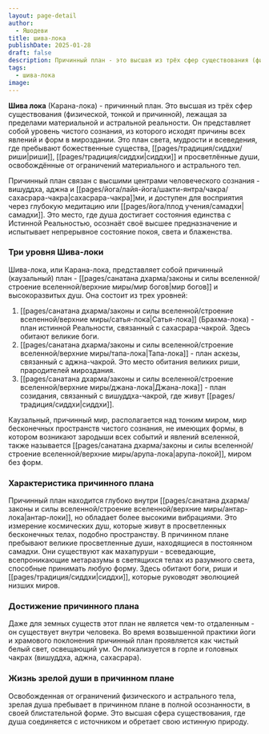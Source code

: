 ```yaml
---
layout: page-detail
author:
  - Яшодеви
title: шива-лока
publishDate: 2025-01-28
draft: false
description: Причинный план - это высшая из трёх сфер существования (физической, тонкой и причинной), лежащая за пределами материальной и астральной реальности. Он представляет собой уровень чистого сознания, из которого исходят причины всех явлений и форм в мироздании.
tags:
  - шива-лока
image:
---
```

**Шива лока** (Карана-лока) - причинный план. Это высшая из трёх сфер существования (физической, тонкой и причинной), лежащая за пределами материальной и астральной реальности. Он представляет собой уровень чистого сознания, из которого исходят причины всех явлений и форм в мироздании. Это план света, мудрости и всеведения, где пребывают божественные существа, [[pages/традиция/сиддхи/риши|риши]], [[pages/традиция/сиддхи|сиддхи]] и просветлённые души, освобождённые от ограничений материального и астрального тел.

Причинный план связан с высшими центрами человеческого сознания - вишуддха, аджна и [[pages/йога/лайя-йога/шакти-янтра/чакра/сахасрара-чакра|сахасрара-чакра]]ми, и доступен для восприятия через глубокую медитацию или [[pages/йога/плод учения/самадхи|самадхи]]. Это место, где душа достигает состояния единства с Истинной Реальностью, осознаёт своё высшее предназначение и испытывает непрерывное состояние покоя, света и блаженства.

### Три уровня Шива-локи
Шива-лока, или Карана-лока, представляет собой причинный (каузальный) план - [[pages/санатана дхарма/законы и силы вселенной/строение вселенной/верхние миры/мир богов|мир богов]] и высокоразвитых душ. Она состоит из трех уровней:

1. [[pages/санатана дхарма/законы и силы вселенной/строение вселенной/верхние миры/сатья-лока|Сатья-лока]] (Брахма-лока) - план истинной Реальности, связанный с сахасрара-чакрой. Здесь обитают великие боги.
2. [[pages/санатана дхарма/законы и силы вселенной/строение вселенной/верхние миры/тапа-лока|Тапа-лока]] - план аскезы, связанный с аджна-чакрой. Это место обитания великих риши, прародителей мироздания.
3. [[pages/санатана дхарма/законы и силы вселенной/строение вселенной/верхние миры/джана-лока|Джана-лока]] - план созидания, связанный с вишуддха-чакрой, где живут [[pages/традиция/сиддхи|сиддхи]].

Каузальный, причинный мир, располагается над тонким миром, мир бесконечных пространств чистого сознания, не имеющих формы, в котором возникают зародыши всех событий и явлений вселенной, также называется [[pages/санатана дхарма/законы и силы вселенной/строение вселенной/верхние миры/арупа-лока|арупа-локой]], миром без форм.

### Характеристика причинного плана
Причинный план находится глубоко внутри [[pages/санатана дхарма/законы и силы вселенной/строение вселенной/верхние миры/антар-лока|антар-локи]], но обладает более высокими вибрациями. Это измерение космических душ, которые живут в просветленных бесконечных телах, подобно пространству. В причинном плане пребывают великие просветленные души, находящиеся в постоянном самадхи. Они существуют как махапуруши - всеведающие, всепроникающие метаразумы в светящихся телах из разумного света, способные принимать любую форму. Здесь обитают боги, риши и [[pages/традиция/сиддхи|сиддхи]], которые руководят эволюцией низших миров.

### Достижение причинного плана
Даже для земных существ этот план не является чем-то отдаленным - он существует внутри человека. Во время возвышенной практики йоги и храмового поклонения причинный план проявляется как чистый белый свет, освещающий ум. Он локализуется в горле и головных чакрах (вишуддха, аджна, сахасрара).

### Жизнь зрелой души в причинном плане
Освобожденная от ограничений физического и астрального тела, зрелая душа пребывает в причинном плане в полной осознанности, в своей блистательной форме. Это высшая сфера существования, где душа соединяется с источником и обретает свою истинную природу.